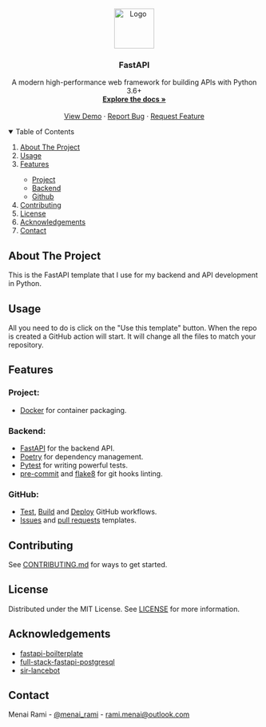 <br />
<p align="center">
  <a href="https://github.com/boilercodes/fastapi">
    <img src="https://cdn.worldvectorlogo.com/logos/fastapi-1.svg" alt="Logo" width="80" height="80">
  </a>

<h3 align="center">FastAPI</h3>

  <p align="center">
    A modern high-performance web framework for building APIs with Python 3.6+
    <br />
    <a href="https://github.com/boilercodes/fastapi"><strong>Explore the docs »</strong></a>
    <br />
    <br />
    <a href="https://github.com/boilercodes/fastapi">View Demo</a>
    ·
    <a href="https://github.com/boilercodes/fastapi/issues/new?assignees=&labels=&template=bug_report.md&title=">Report Bug</a>
    ·
    <a href="https://github.com/boilercodes/fastapi/issues/new?assignees=&labels=&template=feature_request.md&title=">Request Feature</a>
  </p>

<!-- TABLE OF CONTENTS -->
<details open="open">
  <summary>Table of Contents</summary>
  <ol>
    <li>
      <a href="#about-the-project">About The Project</a>
    </li>
    <li><a href="#usage">Usage</a></li>
    <li><a href="#features">Features</a></li>
    <ul>
        <li><a href="#project">Project</a></li>
        <li><a href="#backend">Backend</a></li>
        <li><a href="#github">Github</a></li>
      </ul>
    <li><a href="#contributing">Contributing</a></li>
    <li><a href="#license">License</a></li>
    <li><a href="#acknowledgements">Acknowledgements</a></li>
    <li><a href="#contact">Contact</a></li>
  </ol>
</details>



<!-- ABOUT THE PROJECT -->

## About The Project

This is the FastAPI template that I use for my backend and API development in Python.

<!-- Usage -->

## Usage

All you need to do is click on the "Use this template" button. When the repo is created a GitHub action will start. It
will change all the files to match your repository.

<!-- Features -->

## Features

### Project:
* [Docker](https://www.docker.com/) for container packaging.

### Backend:
* [FastAPI](https://fastapi.tiangolo.com/) for the backend API.
* [Poetry](https://python-poetry.org/) for dependency management.
* [Pytest](https://docs.pytest.org/en/6.2.x/) for writing powerful tests.
* [pre-commit](https://pre-commit.com/) and [flake8](https://flake8.pycqa.org/en/latest/) for git hooks linting.

### GitHub:

* [Test](https://github.com/boilercodes/fastapi/blob/main/.github/workflows/test.yaml),
  [Build](https://github.com/boilercodes/fastapi/blob/main/.github/workflows/build.yaml) and
  [Deploy](https://github.com/boilercodes/fastapi/blob/main/.github/workflows/deploy.yaml) GitHub workflows.
* [Issues](https://github.com/boilercodes/fastapi/tree/main/.github/ISSUE_TEMPLATE)
  and [pull requests](https://github.com/boilercodes/fastapi/blob/main/.github/pull_request_template.md) templates.

<!-- CONTRIBUTING -->

## Contributing

See [CONTRIBUTING.md](https://github.com/boilercodes/fastapi/blob/main/CONTRIBUTING.md) for ways to get started.

<!-- LICENSE -->

## License

Distributed under the MIT License. See [LICENSE](https://github.com/boilercodes/fastapi/blob/main/LICENSE) for more
information.

<!-- ACKNOWLEDGMENTS -->

## Acknowledgements

 - [fastapi-boilterplate](https://github.com/skb1129/fastapi-boilerplate)
 - [full-stack-fastapi-postgresql](https://github.com/tiangolo/full-stack-fastapi-postgresql)
 - [sir-lancebot](https://github.com/python-discord/sir-lancebot)

<!-- CONTACT -->

## Contact

Menai Rami - [@menai_rami](https://twitter.com/menai_rami) - rami.menai@outlook.com
